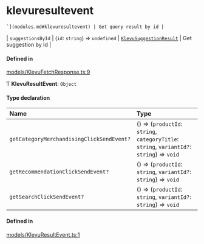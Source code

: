 # klevuresultevent
    `](modules.md#klevuresultevent) | Get query result by id |
| `suggestionsById` | (`id`: `string`) => `undefined` \| [`KlevuSuggestionResult`](modules.md#klevusuggestionresult) | Get suggestion by Id |

#### Defined in

[models/KlevuFetchResponse.ts:9](https://github.com/klevultd/frontend-sdk/blob/f14d7e9/packages/klevu-core/src/models/KlevuFetchResponse.ts#L9)



Ƭ **KlevuResultEvent**: `Object`

#### Type declaration

| Name | Type |
| :------ | :------ |
| `getCategoryMerchandisingClickSendEvent?` | () => (`productId`: `string`, `categoryTitle`: `string`, `variantId?`: `string`) => `void` |
| `getRecommendationClickSendEvent?` | () => (`productId`: `string`, `variantId?`: `string`) => `void` |
| `getSearchClickSendEvent?` | () => (`productId`: `string`, `variantId?`: `string`) => `void` |

#### Defined in

[models/KlevuResultEvent.ts:1](https://github.com/klevultd/frontend-sdk/blob/f14d7e9/packages/klevu-core/src/models/KlevuResultEvent.ts#L1)

